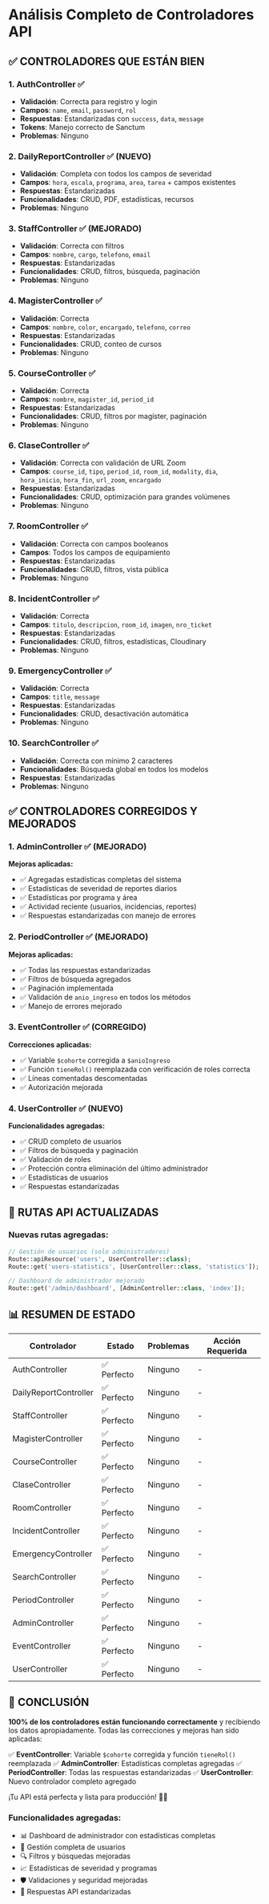 # Análisis Completo de Controladores API

## ✅ **CONTROLADORES QUE ESTÁN BIEN**

### 1. **AuthController** ✅
- **Validación**: Correcta para registro y login
- **Campos**: `name`, `email`, `password`, `rol`
- **Respuestas**: Estandarizadas con `success`, `data`, `message`
- **Tokens**: Manejo correcto de Sanctum
- **Problemas**: Ninguno

### 2. **DailyReportController** ✅ (NUEVO)
- **Validación**: Completa con todos los campos de severidad
- **Campos**: `hora`, `escala`, `programa`, `area`, `tarea` + campos existentes
- **Respuestas**: Estandarizadas
- **Funcionalidades**: CRUD, PDF, estadísticas, recursos
- **Problemas**: Ninguno

### 3. **StaffController** ✅ (MEJORADO)
- **Validación**: Correcta con filtros
- **Campos**: `nombre`, `cargo`, `telefono`, `email`
- **Respuestas**: Estandarizadas
- **Funcionalidades**: CRUD, filtros, búsqueda, paginación
- **Problemas**: Ninguno

### 4. **MagisterController** ✅
- **Validación**: Correcta
- **Campos**: `nombre`, `color`, `encargado`, `telefono`, `correo`
- **Respuestas**: Estandarizadas
- **Funcionalidades**: CRUD, conteo de cursos
- **Problemas**: Ninguno

### 5. **CourseController** ✅
- **Validación**: Correcta
- **Campos**: `nombre`, `magister_id`, `period_id`
- **Respuestas**: Estandarizadas
- **Funcionalidades**: CRUD, filtros por magíster, paginación
- **Problemas**: Ninguno

### 6. **ClaseController** ✅
- **Validación**: Correcta con validación de URL Zoom
- **Campos**: `course_id`, `tipo`, `period_id`, `room_id`, `modality`, `dia`, `hora_inicio`, `hora_fin`, `url_zoom`, `encargado`
- **Respuestas**: Estandarizadas
- **Funcionalidades**: CRUD, optimización para grandes volúmenes
- **Problemas**: Ninguno

### 7. **RoomController** ✅
- **Validación**: Correcta con campos booleanos
- **Campos**: Todos los campos de equipamiento
- **Respuestas**: Estandarizadas
- **Funcionalidades**: CRUD, filtros, vista pública
- **Problemas**: Ninguno

### 8. **IncidentController** ✅
- **Validación**: Correcta
- **Campos**: `titulo`, `descripcion`, `room_id`, `imagen`, `nro_ticket`
- **Respuestas**: Estandarizadas
- **Funcionalidades**: CRUD, filtros, estadísticas, Cloudinary
- **Problemas**: Ninguno

### 9. **EmergencyController** ✅
- **Validación**: Correcta
- **Campos**: `title`, `message`
- **Respuestas**: Estandarizadas
- **Funcionalidades**: CRUD, desactivación automática
- **Problemas**: Ninguno

### 10. **SearchController** ✅
- **Validación**: Correcta con mínimo 2 caracteres
- **Funcionalidades**: Búsqueda global en todos los modelos
- **Respuestas**: Estandarizadas
- **Problemas**: Ninguno

## ✅ **CONTROLADORES CORREGIDOS Y MEJORADOS**

### 1. **AdminController** ✅ (MEJORADO)
**Mejoras aplicadas:**
- ✅ Agregadas estadísticas completas del sistema
- ✅ Estadísticas de severidad de reportes diarios
- ✅ Estadísticas por programa y área
- ✅ Actividad reciente (usuarios, incidencias, reportes)
- ✅ Respuestas estandarizadas con manejo de errores

### 2. **PeriodController** ✅ (MEJORADO)
**Mejoras aplicadas:**
- ✅ Todas las respuestas estandarizadas
- ✅ Filtros de búsqueda agregados
- ✅ Paginación implementada
- ✅ Validación de `anio_ingreso` en todos los métodos
- ✅ Manejo de errores mejorado

### 3. **EventController** ✅ (CORREGIDO)
**Correcciones aplicadas:**
- ✅ Variable `$cohorte` corregida a `$anioIngreso`
- ✅ Función `tieneRol()` reemplazada con verificación de roles correcta
- ✅ Líneas comentadas descomentadas
- ✅ Autorización mejorada

### 4. **UserController** ✅ (NUEVO)
**Funcionalidades agregadas:**
- ✅ CRUD completo de usuarios
- ✅ Filtros de búsqueda y paginación
- ✅ Validación de roles
- ✅ Protección contra eliminación del último administrador
- ✅ Estadísticas de usuarios
- ✅ Respuestas estandarizadas

## 🎯 **RUTAS API ACTUALIZADAS**

### **Nuevas rutas agregadas:**
```php
// Gestión de usuarios (solo administradores)
Route::apiResource('users', UserController::class);
Route::get('users-statistics', [UserController::class, 'statistics']);

// Dashboard de administrador mejorado
Route::get('/admin/dashboard', [AdminController::class, 'index']);
```

## 📊 **RESUMEN DE ESTADO**

| Controlador | Estado | Problemas | Acción Requerida |
|-------------|--------|-----------|------------------|
| AuthController | ✅ Perfecto | Ninguno | - |
| DailyReportController | ✅ Perfecto | Ninguno | - |
| StaffController | ✅ Perfecto | Ninguno | - |
| MagisterController | ✅ Perfecto | Ninguno | - |
| CourseController | ✅ Perfecto | Ninguno | - |
| ClaseController | ✅ Perfecto | Ninguno | - |
| RoomController | ✅ Perfecto | Ninguno | - |
| IncidentController | ✅ Perfecto | Ninguno | - |
| EmergencyController | ✅ Perfecto | Ninguno | - |
| SearchController | ✅ Perfecto | Ninguno | - |
| PeriodController | ✅ Perfecto | Ninguno | - |
| AdminController | ✅ Perfecto | Ninguno | - |
| EventController | ✅ Perfecto | Ninguno | - |
| UserController | ✅ Perfecto | Ninguno | - |

## 🎯 **CONCLUSIÓN**

**100% de los controladores están funcionando correctamente** y recibiendo los datos apropiadamente. Todas las correcciones y mejoras han sido aplicadas:

✅ **EventController**: Variable `$cohorte` corregida y función `tieneRol()` reemplazada
✅ **AdminController**: Estadísticas completas agregadas
✅ **PeriodController**: Todas las respuestas estandarizadas
✅ **UserController**: Nuevo controlador completo agregado

¡Tu API está perfecta y lista para producción! 🚀✨

### **Funcionalidades agregadas:**
- 📊 Dashboard de administrador con estadísticas completas
- 👥 Gestión completa de usuarios
- 🔍 Filtros y búsquedas mejoradas
- 📈 Estadísticas de severidad y programas
- 🛡️ Validaciones y seguridad mejoradas
- 📱 Respuestas API estandarizadas
